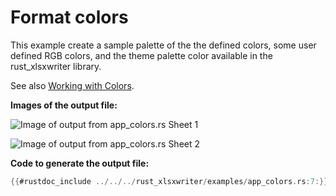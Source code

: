 # Format colors

This example create a sample palette of the the defined colors, some user
defined RGB colors, and the theme palette color available in the rust_xlsxwriter
library.

See also [Working with Colors](../colors/intro.md).

**Images of the output file:**

![Image of output from app_colors.rs Sheet 1](../../images/colors.png)

![Image of output from app_colors.rs Sheet 2](../../images/colors_theme.png)

**Code to generate the output file:**

```rust
{{#rustdoc_include ../../../rust_xlsxwriter/examples/app_colors.rs:7:}}
```